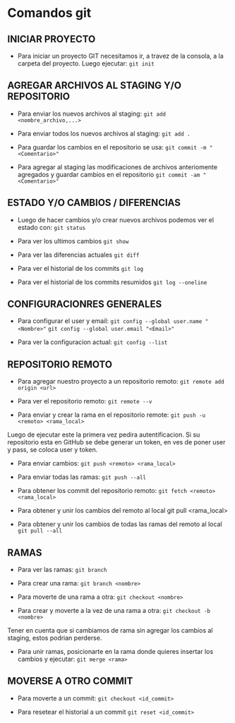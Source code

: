 # Comandos git
##
##
## INICIAR PROYECTO 
 
* Para iniciar un proyecto GIT necesitamos ir, a travez de la consola, a la carpeta del proyecto. Luego ejecutar:
```git init```


## AGREGAR ARCHIVOS AL STAGING Y/O REPOSITORIO
 
* Para enviar los nuevos archivos al staging:
```git add <nombre_archivo,...>```

* Para enviar todos los nuevos archivos al staging:
```git add .```

* Para guardar los cambios en el repositorio se usa:
```git commit -m "<Comentario>"```

* Para agregar al staging las modificaciones de archivos anteriomente agregados y guardar cambios en el repositorio
```git commit -am "<Comentario>"```

## ESTADO Y/O CAMBIOS / DIFERENCIAS 
 
* Luego de hacer cambios y/o crear nuevos archivos podemos ver el estado con:
```git status```
	
* Para ver los ultimos cambios
```git show```
	
* Para ver las diferencias actuales
```git diff```

* Para ver el historial de los commits
```git log```

* Para ver el historial de los commits resumidos
```git log --oneline```

	
## CONFIGURACIONRES GENERALES

* Para configurar el user y email:
```git config --global user.name "<Nombre>"```
```git config --global user.email "<Email>"```

* Para ver la configuracion actual:
```git config --list```


## REPOSITORIO REMOTO

* Para agregar nuestro proyecto a un repositorio remoto:
```git remote add origin <url>```

* Para ver el repositorio remoto:
```git remote --v```

* Para enviar y crear la rama en el repositorio remote:
```git push -u <remoto> <rama_local>```

Luego de ejecutar este la primera vez pedira autentificacion.
Si su repositorio esta en GitHub se debe generar un token, en ves de poner user y pass, se coloca user y token.

* Para enviar cambios:
```git push <remoto> <rama_local>```

* Para enviar todas las ramas:
```git push --all```

* Para obtener los commit del repositorio remoto:
```git fetch <remoto> <rama_local>```

* Para obtener y unir los cambios del remoto al local
	git pull <remoto> <rama_local>

* Para obtener y unir los cambios de todas las ramas del remoto al local
```git pull --all```

 ## RAMAS

* Para ver las ramas:
```git branch```

* Para crear una rama: 
```git branch <nombre>```

* Para moverte de una rama a otra:
```git checkout <nombre>```

* Para crear y moverte a la vez de una rama a otra:
```git checkout -b <nombre>```

Tener en cuenta que si cambiamos de rama sin agregar los cambios al staging, estos podrian perderse.

* Para unir ramas, posicionarte en la rama donde quieres insertar los cambios y ejecutar:
```git merge <rama>```


 ## MOVERSE A OTRO COMMIT

* Para moverte a un commit:
```git checkout <id_commit>```

* Para resetear el historial a un commit
```git reset <id_commit>```
